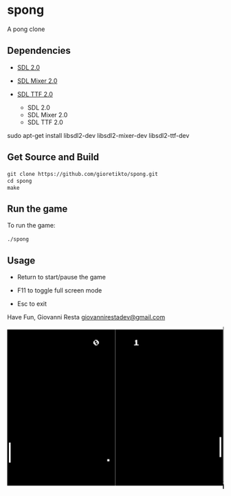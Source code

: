 # spong

A pong clone

## Dependencies

+ [SDL 2.0](https://www.libsdl.org/)
+ [SDL Mixer 2.0](http://www.libsdl.org/projects/SDL_mixer/)
+ [SDL TTF 2.0](https://www.libsdl.org/projects/SDL_ttf/)

  -  SDL 2.0
  -  SDL Mixer 2.0
  -  SDL TTF 2.0


sudo apt-get install libsdl2-dev libsdl2-mixer-dev libsdl2-ttf-dev

## Get Source and Build

```
git clone https://github.com/gioretikto/spong.git
cd spong
make
```

## Run the game

To run the game:

`./spong`

## Usage

- Return to start/pause the game

- F11 to toggle full screen mode

- Esc to exit


Have Fun,
Giovanni Resta <giovannirestadev@gmail.com>

![Screenshot](https://github.com/gioretikto/spong/blob/master/spong.png)
